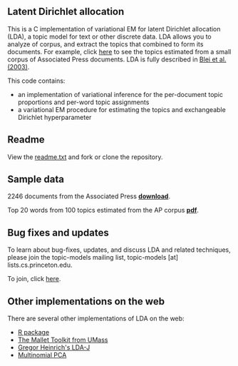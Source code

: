 ## Latent Dirichlet allocation

This is a C implementation of variational EM for latent Dirichlet allocation (LDA), a topic model for text or other discrete data. LDA allows you to analyze of corpus, and extract the topics that combined to form its documents. For example, click [here](https://github.com/altosaar/lda-c/blob/master/example/ap-topics.pdf) to see the topics estimated from a small corpus of Associated Press documents. LDA is fully described in [Blei et al. (2003)](http://www.cs.columbia.edu/~blei/papers/BleiNgJordan2003.pdf).

This code contains:

* an implementation of variational inference for the per-document topic proportions and per-word topic assignments
* a variational EM procedure for estimating the topics and exchangeable Dirichlet hyperparameter

## Readme

View the [readme.txt](https://github.com/altosaar/lda-c/blob/master/readme.txt) and fork or clone the repository.

## Sample data

2246 documents from the Associated Press **[download](https://github.com/altosaar/lda-c/blob/master/example/ap.tgz)**.

Top 20 words from 100 topics estimated from the AP corpus **[pdf](https://github.com/altosaar/lda-c/blob/master/example/ap-topics.pdf)**.

## Bug fixes and updates

To learn about bug-fixes, updates, and discuss LDA and related techniques, please join the topic-models mailing list, topic-models [at] lists.cs.princeton.edu.

To join, click [here](https://lists.cs.princeton.edu/mailman/listinfo/topic-models).

## Other implementations on the web

There are several other implementations of LDA on the web:
* [R package
](http://cran.r-project.org/web/packages/lda/)
* [The Mallet Toolkit from UMass](http://mallet.cs.umass.edu/)
* [Gregor Heinrich's LDA-J](http://www.arbylon.net/projects/)
* [Multinomial PCA](http://cosco.hiit.fi/search/MPCA/)